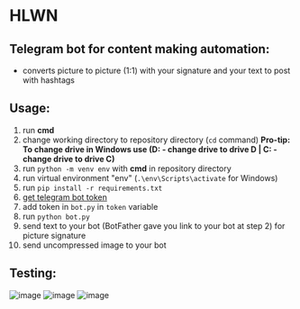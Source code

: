 # HLWN

## Telegram bot for content making automation:
- converts picture to picture (1:1) with your signature and your text to post with hashtags

## Usage:
1. run **cmd**
1. change working directory to repository directory (`cd` command)
**Pro-tip: To change drive in Windows use (D: - change drive to drive D | C: - change drive to drive C)**
1. run `python -m venv env` with **cmd** in repository directory
1. run virtual environment "env" (`.\env\Scripts\activate` for Windows)
1. run `pip install -r requirements.txt`
2. [get telegram bot token](t.me/BotFather)
3. add token in `bot.py` in `token` variable
4. run `python bot.py`
5. send text to your bot (BotFather gave you link to your bot at step 2) for picture signature
6. send uncompressed image to your bot


## Testing:
![image](https://user-images.githubusercontent.com/48328325/200102138-c04f790c-1a28-4ea5-bc7e-6357ef270651.png)
![image](https://user-images.githubusercontent.com/48328325/200102152-1b601e5a-345f-40d6-aacb-f423560cc04e.png)
![image](https://user-images.githubusercontent.com/48328325/200102161-9b3ddabd-209d-4f82-a745-333d16165a6e.png)
